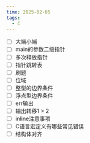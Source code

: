 ```yaml
---
time: 2025-02-05
tags:
  - C
---
```

- [ ] 大端小端
- [ ] main的参数二级指针
- [ ] 多次释放指针
- [ ] 指针跳转表
- [ ] 刷题
- [ ] 位域
- [ ] 整型的边界条件
- [ ] 浮点型边界条件
- [ ] err输出
- [ ] 输出转移1 > 2
- [ ] inline注意事项
- [ ] C语言宏定义有哪些常见错误
- [ ] 结构体对齐